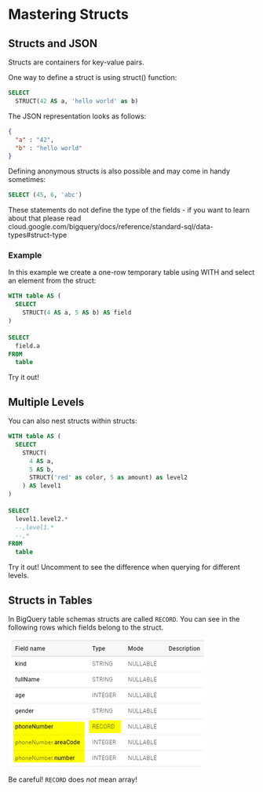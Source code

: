 # Mastering Structs
## Structs and JSON

Structs are containers for key-value pairs. 

One way to define a struct is using struct() function:
```sql
SELECT
  STRUCT(42 AS a, 'hello world' as b)
```
The JSON representation looks as follows:
```json
{
  "a" : "42",
  "b" : "hello world"
}
```
Defining anonymous structs is also possible and may come in handy sometimes:
```sql
SELECT (45, 6, 'abc')
```
These statements do not define the type of the fields - if you want to learn about that please read cloud.google.com/bigquery/docs/reference/standard-sql/data-types#struct-type 

### Example
In this example we create a one-row temporary table using WITH and select an element from the struct:
```sql
WITH table AS (
  SELECT 
    STRUCT(4 AS a, 5 AS b) AS field
)

SELECT 
  field.a 
FROM 
  table
```

Try it out!

## Multiple Levels

You can also nest structs within structs:
```sql
WITH table AS (
  SELECT 
    STRUCT(
      4 AS a, 
      5 AS b,
      STRUCT('red' as color, 5 as amount) as level2
    ) AS level1
)

SELECT 
  level1.level2.*
  --,level1.*
  --,*
FROM 
  table
```
Try it out! Uncomment to see the difference when querying for different levels.

## Structs in Tables

In BigQuery table schemas structs are called `RECORD`. You can see in the following rows which fields belong to the struct.

![record in a table](foundation/img/bq-record.png)

Be careful! `RECORD` does *not* mean array! 

